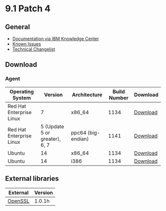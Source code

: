 # 9.1 Patch 4

## General
* [Documentation via IBM Knowledge Center](https://www-01.ibm.com/support/knowledgecenter/SS63NW_9.1.0/com.ibm.tivoli.tem.doc_9.1/welcome/IEM91_landing.html)
* [Known Issues](https://www-01.ibm.com/support/docview.wss?uid=swg21667537)
* [Technical Changelist](https://support.bigfix.com/bes/changes/fullchangelist-91.txt)

## Download

### Agent
| Operating System | Version | Architecture | Build Number | Download |
| ---------------- | ------- | ------------ | ------------ | -------- |
| Red Hat Enterprise Linux | 7 | x86_64 | 1134 | [Download](http://software.bigfix.com/download/bes/91/BESAgent-9.1.1134.0-rhe5.x86_64.rpm) |
| Red Hat Enterprise Linux | 5 (Update 5 or greater), 6, 7 | ppc64 (big-endian) | 1141 | [Download](http://software.bigfix.com/download/bes/91/BESAgent-9.1.1141.0-rhe5.ppc64.rpm) |
| Ubuntu | 14 | x86_64 | 1134 | [Download](http://software.bigfix.com/download/bes/91/BESAgent-9.1.1134.0-ubuntu10.amd64.deb) |
| Ubuntu | 14 | i386 | 1134 | [Download](http://software.bigfix.com/download/bes/91/BESAgent-9.1.1134.0-ubuntu10.i386.deb) | 

## External libraries
| External | Version |
| -------- | ------- |
| [OpenSSL](http://www.openssl.org) | 1.0.1h |
